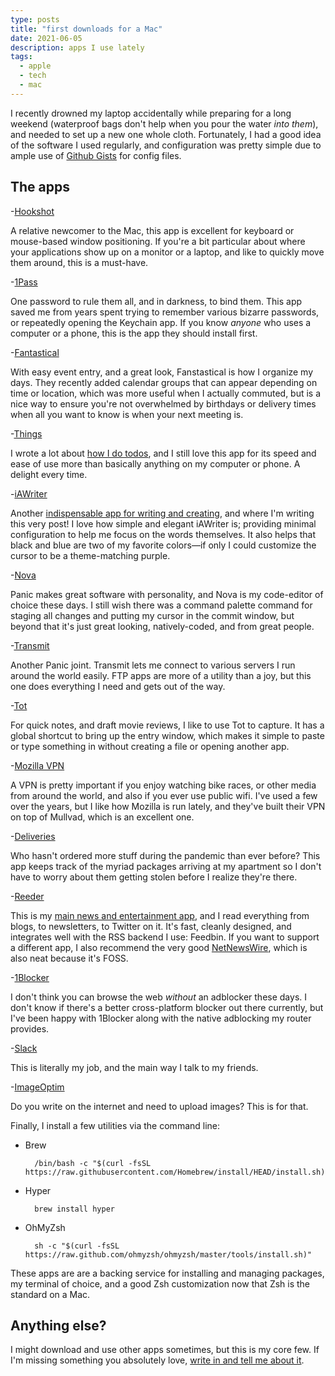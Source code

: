 ```yaml
---
type: posts
title: "first downloads for a Mac"
date: 2021-06-05
description: apps I use lately
tags:
  - apple
  - tech
  - mac
---
```


I recently drowned my laptop accidentally while preparing for a long weekend (waterproof bags don't help when you pour the water _into them_), and needed to set up a new one whole cloth. Fortunately, I had a good idea of the software I used regularly, and configuration was pretty simple due to ample use of [Github Gists](https://gist.github.com) for config files.

## The apps

-[Hookshot](https://hookshot.app)

A relative newcomer to the Mac, this app is excellent for keyboard or mouse-based window positioning. If you're a bit particular about where your applications show up on a monitor or a laptop, and like to quickly move them around, this is a must-have.

-[1Pass](https://apps.apple.com/us/app/1password-7-password-manager/id1333542190?mt=12)

One password to rule them all, and in darkness, to bind them. This app saved me from years spent trying to remember various bizarre passwords, or repeatedly opening the Keychain app. If you know _anyone_ who uses a computer or a phone, this is the app they should install first.

-[Fantastical](https://apps.apple.com/us/app/fantastical-calendar-tasks/id975937182?mt=12)

With easy event entry, and a great look, Fanstastical is how I organize my days. They recently added calendar groups that can appear depending on time or location, which was more useful when I actually commuted, but is a nice way to ensure you're not overwhelmed by birthdays or delivery times when all you want to know is when your next meeting is.

-[Things](https://apps.apple.com/us/app/things-3/id904280696?mt=12)

I wrote a lot about [how I do todos](https://www.brookshelley.com/posts/2019-05-02-on-notes-and-todos/), and I still love this app for its speed and ease of use more than basically anything on my computer or phone. A delight every time.

-[iAWriter](https://apps.apple.com/us/app/ia-writer/id775737590?mt=12)

Another [indispensable app for writing and creating](https://www.brookshelley.com/posts/2020-09-04-hugo-and-i-a-writer/), and where I'm writing this very post! I love how simple and elegant iAWriter is; providing minimal configuration to help me focus on the words themselves. It also helps that black and blue are two of my favorite colors—if only I could customize the cursor to be a theme-matching purple.

-[Nova](https://www.nova.app)

Panic makes great software with personality, and Nova is my code-editor of choice these days. I still wish there was a command palette command for staging all changes and putting my cursor in the commit window, but beyond that it's just great looking, natively-coded, and from great people.

-[Transmit](https://apps.apple.com/us/app/transmit-5/id1436522307?mt=12)

Another Panic joint. Transmit lets me connect to various servers I run around the world easily. FTP apps are more of a utility than a joy, but this one does everything I need and gets out of the way.

-[Tot](https://apps.apple.com/us/app/tot/id1491071483?mt=12)

For quick notes, and draft movie reviews, I like to use Tot to capture. It has a global shortcut to bring up the entry window, which makes it simple to paste or type something in without creating a file or opening another app.

-[Mozilla VPN](https://www.mozilla.org/en-US/products/vpn/)

A VPN is pretty important if you enjoy watching bike races, or other media from around the world, and also if you ever use public wifi. I've used a few over the years, but I like how Mozilla is run lately, and they've built their VPN on top of Mullvad, which is an excellent one.

-[Deliveries](https://apps.apple.com/us/app/deliveries-a-package-tracker/id290986013)

Who hasn't ordered more stuff during the pandemic than ever before? This app keeps track of the myriad packages arriving at my apartment so I don't have to worry about them getting stolen before I realize they're there.

-[Reeder](https://apps.apple.com/us/app/reeder-5/id1529448980?mt=12)

This is my [main news and entertainment app](https://www.brookshelley.com/posts/2019-02-10-slower-reading/), and I read everything from blogs, to newsletters, to Twitter on it. It's fast, cleanly designed, and integrates well with the RSS backend I use: Feedbin. If you want to support a different app, I also recommend the very good [NetNewsWire](https://netnewswire.com), which is also neat because it's FOSS.

-[1Blocker](https://apps.apple.com/us/app/1blocker-ad-blocker-privacy/id1365531024)

I don't think you can browse the web _without_ an adblocker these days. I don't know if there's a better cross-platform blocker out there currently, but I've been happy with 1Blocker along with the native adblocking my router provides.

-[Slack](https://apps.apple.com/us/app/slack-for-desktop/id803453959?mt=12)

This is literally my job, and the main way I talk to my friends.

-[ImageOptim](https://imageoptim.com)

Do you write on the internet and need to upload images? This is for that.

Finally, I install a few utilities via the command line:

- Brew

		/bin/bash -c "$(curl -fsSL https://raw.githubusercontent.com/Homebrew/install/HEAD/install.sh)"
		
- Hyper
	
		brew install hyper
		
- OhMyZsh

		sh -c "$(curl -fsSL https://raw.github.com/ohmyzsh/ohmyzsh/master/tools/install.sh)"
		
These apps are are a backing service for installing and managing packages, my terminal of choice, and a good Zsh customization now that Zsh is the standard on a Mac.

## Anything else?

I might download and use other apps sometimes, but this is my core few. If I'm missing something you absolutely love, [write in and tell me about it](mailto:hello@brookshelley.com). 